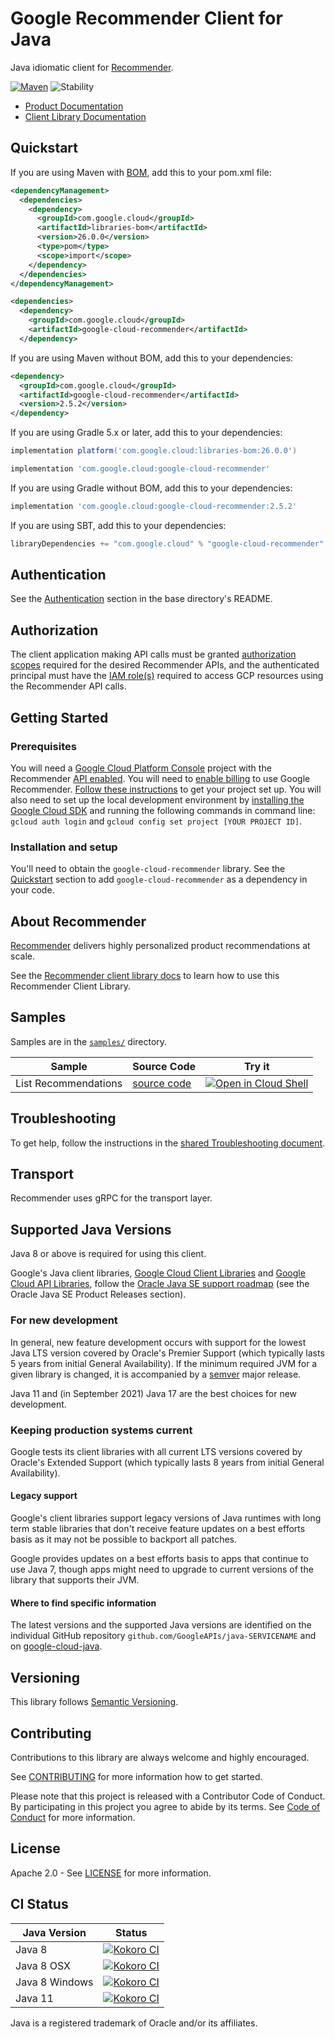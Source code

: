 # Google Recommender Client for Java

Java idiomatic client for [Recommender][product-docs].

[![Maven][maven-version-image]][maven-version-link]
![Stability][stability-image]

- [Product Documentation][product-docs]
- [Client Library Documentation][javadocs]


## Quickstart

If you are using Maven with [BOM][libraries-bom], add this to your pom.xml file:

```xml
<dependencyManagement>
  <dependencies>
    <dependency>
      <groupId>com.google.cloud</groupId>
      <artifactId>libraries-bom</artifactId>
      <version>26.0.0</version>
      <type>pom</type>
      <scope>import</scope>
    </dependency>
  </dependencies>
</dependencyManagement>

<dependencies>
  <dependency>
    <groupId>com.google.cloud</groupId>
    <artifactId>google-cloud-recommender</artifactId>
  </dependency>

```

If you are using Maven without BOM, add this to your dependencies:


```xml
<dependency>
  <groupId>com.google.cloud</groupId>
  <artifactId>google-cloud-recommender</artifactId>
  <version>2.5.2</version>
</dependency>

```

If you are using Gradle 5.x or later, add this to your dependencies:

```Groovy
implementation platform('com.google.cloud:libraries-bom:26.0.0')

implementation 'com.google.cloud:google-cloud-recommender'
```
If you are using Gradle without BOM, add this to your dependencies:

```Groovy
implementation 'com.google.cloud:google-cloud-recommender:2.5.2'
```

If you are using SBT, add this to your dependencies:

```Scala
libraryDependencies += "com.google.cloud" % "google-cloud-recommender" % "2.5.2"
```

## Authentication

See the [Authentication][authentication] section in the base directory's README.

## Authorization

The client application making API calls must be granted [authorization scopes][auth-scopes] required for the desired Recommender APIs, and the authenticated principal must have the [IAM role(s)][predefined-iam-roles] required to access GCP resources using the Recommender API calls.

## Getting Started

### Prerequisites

You will need a [Google Cloud Platform Console][developer-console] project with the Recommender [API enabled][enable-api].
You will need to [enable billing][enable-billing] to use Google Recommender.
[Follow these instructions][create-project] to get your project set up. You will also need to set up the local development environment by
[installing the Google Cloud SDK][cloud-sdk] and running the following commands in command line:
`gcloud auth login` and `gcloud config set project [YOUR PROJECT ID]`.

### Installation and setup

You'll need to obtain the `google-cloud-recommender` library.  See the [Quickstart](#quickstart) section
to add `google-cloud-recommender` as a dependency in your code.

## About Recommender


[Recommender][product-docs] delivers highly personalized product recommendations at scale.

See the [Recommender client library docs][javadocs] to learn how to
use this Recommender Client Library.





## Samples

Samples are in the [`samples/`](https://github.com/googleapis/java-recommender/tree/main/samples) directory.

| Sample                      | Source Code                       | Try it |
| --------------------------- | --------------------------------- | ------ |
| List Recommendations | [source code](https://github.com/googleapis/java-recommender/blob/main/samples/snippets/src/main/java/com/example/recommender/ListRecommendations.java) | [![Open in Cloud Shell][shell_img]](https://console.cloud.google.com/cloudshell/open?git_repo=https://github.com/googleapis/java-recommender&page=editor&open_in_editor=samples/snippets/src/main/java/com/example/recommender/ListRecommendations.java) |



## Troubleshooting

To get help, follow the instructions in the [shared Troubleshooting document][troubleshooting].

## Transport

Recommender uses gRPC for the transport layer.

## Supported Java Versions

Java 8 or above is required for using this client.

Google's Java client libraries,
[Google Cloud Client Libraries][cloudlibs]
and
[Google Cloud API Libraries][apilibs],
follow the
[Oracle Java SE support roadmap][oracle]
(see the Oracle Java SE Product Releases section).

### For new development

In general, new feature development occurs with support for the lowest Java
LTS version covered by  Oracle's Premier Support (which typically lasts 5 years
from initial General Availability). If the minimum required JVM for a given
library is changed, it is accompanied by a [semver][semver] major release.

Java 11 and (in September 2021) Java 17 are the best choices for new
development.

### Keeping production systems current

Google tests its client libraries with all current LTS versions covered by
Oracle's Extended Support (which typically lasts 8 years from initial
General Availability).

#### Legacy support

Google's client libraries support legacy versions of Java runtimes with long
term stable libraries that don't receive feature updates on a best efforts basis
as it may not be possible to backport all patches.

Google provides updates on a best efforts basis to apps that continue to use
Java 7, though apps might need to upgrade to current versions of the library
that supports their JVM.

#### Where to find specific information

The latest versions and the supported Java versions are identified on
the individual GitHub repository `github.com/GoogleAPIs/java-SERVICENAME`
and on [google-cloud-java][g-c-j].

## Versioning


This library follows [Semantic Versioning](http://semver.org/).



## Contributing


Contributions to this library are always welcome and highly encouraged.

See [CONTRIBUTING][contributing] for more information how to get started.

Please note that this project is released with a Contributor Code of Conduct. By participating in
this project you agree to abide by its terms. See [Code of Conduct][code-of-conduct] for more
information.


## License

Apache 2.0 - See [LICENSE][license] for more information.

## CI Status

Java Version | Status
------------ | ------
Java 8 | [![Kokoro CI][kokoro-badge-image-2]][kokoro-badge-link-2]
Java 8 OSX | [![Kokoro CI][kokoro-badge-image-3]][kokoro-badge-link-3]
Java 8 Windows | [![Kokoro CI][kokoro-badge-image-4]][kokoro-badge-link-4]
Java 11 | [![Kokoro CI][kokoro-badge-image-5]][kokoro-badge-link-5]

Java is a registered trademark of Oracle and/or its affiliates.

[product-docs]: https://cloud.google.com/recommendations/
[javadocs]: https://cloud.google.com/java/docs/reference/google-cloud-recommender/latest/history
[kokoro-badge-image-1]: http://storage.googleapis.com/cloud-devrel-public/java/badges/java-recommender/java7.svg
[kokoro-badge-link-1]: http://storage.googleapis.com/cloud-devrel-public/java/badges/java-recommender/java7.html
[kokoro-badge-image-2]: http://storage.googleapis.com/cloud-devrel-public/java/badges/java-recommender/java8.svg
[kokoro-badge-link-2]: http://storage.googleapis.com/cloud-devrel-public/java/badges/java-recommender/java8.html
[kokoro-badge-image-3]: http://storage.googleapis.com/cloud-devrel-public/java/badges/java-recommender/java8-osx.svg
[kokoro-badge-link-3]: http://storage.googleapis.com/cloud-devrel-public/java/badges/java-recommender/java8-osx.html
[kokoro-badge-image-4]: http://storage.googleapis.com/cloud-devrel-public/java/badges/java-recommender/java8-win.svg
[kokoro-badge-link-4]: http://storage.googleapis.com/cloud-devrel-public/java/badges/java-recommender/java8-win.html
[kokoro-badge-image-5]: http://storage.googleapis.com/cloud-devrel-public/java/badges/java-recommender/java11.svg
[kokoro-badge-link-5]: http://storage.googleapis.com/cloud-devrel-public/java/badges/java-recommender/java11.html
[stability-image]: https://img.shields.io/badge/stability-stable-green
[maven-version-image]: https://img.shields.io/maven-central/v/com.google.cloud/google-cloud-recommender.svg
[maven-version-link]: https://search.maven.org/search?q=g:com.google.cloud%20AND%20a:google-cloud-recommender&core=gav
[authentication]: https://github.com/googleapis/google-cloud-java#authentication
[auth-scopes]: https://developers.google.com/identity/protocols/oauth2/scopes
[predefined-iam-roles]: https://cloud.google.com/iam/docs/understanding-roles#predefined_roles
[iam-policy]: https://cloud.google.com/iam/docs/overview#cloud-iam-policy
[developer-console]: https://console.developers.google.com/
[create-project]: https://cloud.google.com/resource-manager/docs/creating-managing-projects
[cloud-sdk]: https://cloud.google.com/sdk/
[troubleshooting]: https://github.com/googleapis/google-cloud-common/blob/main/troubleshooting/readme.md#troubleshooting
[contributing]: https://github.com/googleapis/java-recommender/blob/main/CONTRIBUTING.md
[code-of-conduct]: https://github.com/googleapis/java-recommender/blob/main/CODE_OF_CONDUCT.md#contributor-code-of-conduct
[license]: https://github.com/googleapis/java-recommender/blob/main/LICENSE
[enable-billing]: https://cloud.google.com/apis/docs/getting-started#enabling_billing
[enable-api]: https://console.cloud.google.com/flows/enableapi?apiid=recommender.googleapis.com
[libraries-bom]: https://github.com/GoogleCloudPlatform/cloud-opensource-java/wiki/The-Google-Cloud-Platform-Libraries-BOM
[shell_img]: https://gstatic.com/cloudssh/images/open-btn.png

[semver]: https://semver.org/
[cloudlibs]: https://cloud.google.com/apis/docs/client-libraries-explained
[apilibs]: https://cloud.google.com/apis/docs/client-libraries-explained#google_api_client_libraries
[oracle]: https://www.oracle.com/java/technologies/java-se-support-roadmap.html
[g-c-j]: http://github.com/googleapis/google-cloud-java
